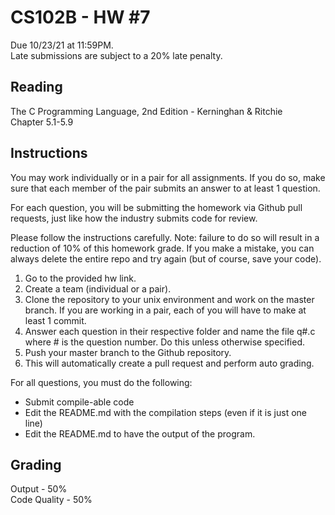 # CS102B - HW #7

Due 10/23/21 at 11:59PM.  
Late submissions are subject to a 20% late penalty.  

## Reading
The C Programming Language, 2nd Edition - Kerninghan & Ritchie  
Chapter 5.1-5.9

## Instructions

You may work individually or in a pair for all assignments. If you do so, make sure that each member of the pair submits an answer to at least 1 question.

For each question, you will be submitting the homework via Github pull requests, just like how the industry submits code for review. 

Please follow the instructions carefully. Note: failure to do so will result in a reduction of 10% of this homework grade. If you make a mistake, you can always delete the entire repo and try again (but of course, save your code).  
1. Go to the provided hw link.  
2. Create a team (individual or a pair).  
3. Clone the repository to your unix environment and work on the master branch. If you are working in a pair, each of you will have to make at least 1 commit.
4. Answer each question in their respective folder and name the file q#.c where # is the question number. Do this unless otherwise specified.  
5. Push your master branch to the Github repository.
6. This will automatically create a pull request and perform auto grading.

For all questions, you must do the following:
* Submit compile-able code
* Edit the README.md with the compilation steps (even if it is just one line)
* Edit the README.md to have the output of the program.

## Grading

Output - 50%  
Code Quality - 50%
